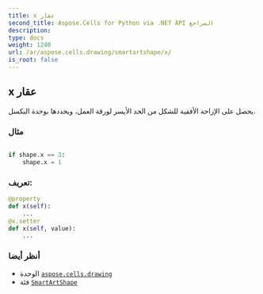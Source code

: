 ```yaml
---
title: x عقار
second_title: Aspose.Cells for Python via .NET API المراجع
description:
type: docs
weight: 1240
url: /ar/aspose.cells.drawing/smartartshape/x/
is_root: false
---
```

##  x عقار

يحصل على الإزاحة الأفقية للشكل من الحد الأيسر لورقة العمل، ويحددها بوحدة البكسل.

###  مثال

```python

if shape.x == 3:
    shape.x = 1

```
###  تعريف:
```python
@property
def x(self):
    ...
@x.setter
def x(self, value):
    ...
```

###  أنظر أيضا
* الوحدة [`aspose.cells.drawing`](../../)
* فئة [`SmartArtShape`](/cells/python-net/ar/aspose.cells.drawing/smartartshape)
